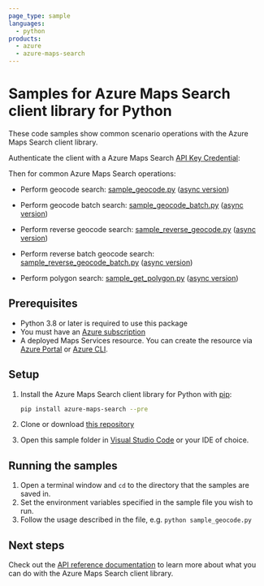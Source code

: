 ```yaml
---
page_type: sample
languages:
  - python
products:
  - azure
  - azure-maps-search
---
```


# Samples for Azure Maps Search client library for Python

These code samples show common scenario operations with the Azure Maps Search client library.

Authenticate the client with a Azure Maps Search [API Key Credential](https://learn.microsoft.com/azure/azure-maps/how-to-manage-account-keys):

Then for common Azure Maps Search operations:

* Perform geocode search: [sample_geocode.py](https://github.com/Azure/azure-sdk-for-python/blob/main/sdk/maps/azure-maps-search/samples/sample_geocode.py) ([async version](https://github.com/Azure/azure-sdk-for-python/blob/main/sdk/maps/azure-maps-search/samples/async_samples/sample_geocode_async.py))

* Perform geocode batch search: [sample_geocode_batch.py](https://github.com/Azure/azure-sdk-for-python/blob/main/sdk/maps/azure-maps-search/samples/sample_geocode_batch.py) ([async version](https://github.com/Azure/azure-sdk-for-python/blob/main/sdk/maps/azure-maps-search/samples/async_samples/sample_geocode_batch_async.py))

* Perform reverse geocode search: [sample_reverse_geocode.py](https://github.com/Azure/azure-sdk-for-python/blob/main/sdk/maps/azure-maps-search/samples/sample_reverse_geocode.py) ([async version](https://github.com/Azure/azure-sdk-for-python/blob/main/sdk/maps/azure-maps-search/samples/async_samples/sample_reverse_geocode_async.py))

* Perform reverse batch geocode search: [sample_reverse_geocode_batch.py](https://github.com/Azure/azure-sdk-for-python/blob/main/sdk/maps/azure-maps-search/samples/sample_reverse_geocode_batch.py) ([async version](https://github.com/Azure/azure-sdk-for-python/blob/main/sdk/maps/azure-maps-search/samples/async_samples/sample_reverse_geocode_batch_async.py))

* Perform polygon search: [sample_get_polygon.py](https://github.com/Azure/azure-sdk-for-python/blob/main/sdk/maps/azure-maps-search/samples/sample_get_polygon.py) ([async version](https://github.com/Azure/azure-sdk-for-python/blob/main/sdk/maps/azure-maps-search/samples/async_samples/sample_get_polygon_async.py))


## Prerequisites

* Python 3.8 or later is required to use this package
* You must have an [Azure subscription](https://azure.microsoft.com/free/)
* A deployed Maps Services resource. You can create the resource via [Azure Portal][azure_portal] or [Azure CLI][azure_cli].

## Setup

1. Install the Azure Maps Search client library for Python with [pip](https://pypi.org/project/pip/):

   ```bash
   pip install azure-maps-search --pre
   ```

2. Clone or download [this repository](https://github.com/Azure/azure-sdk-for-python)
3. Open this sample folder in [Visual Studio Code](https://code.visualstudio.com) or your IDE of choice.

## Running the samples

1. Open a terminal window and `cd` to the directory that the samples are saved in.
2. Set the environment variables specified in the sample file you wish to run.
3. Follow the usage described in the file, e.g. `python sample_geocode.py`

## Next steps

Check out the [API reference documentation](https://learn.microsoft.com/rest/api/maps/search)
to learn more about what you can do with the Azure Maps Search client library.

<!-- LINKS -->
[azure_portal]: https://portal.azure.com
[azure_cli]: https://learn.microsoft.com/cli/azure
